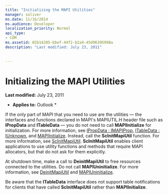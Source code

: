 ```yaml
---
title: "Initializing the MAPI Utilities"
manager: soliver
ms.date: 11/16/2014
ms.audience: Developer
localization_priority: Normal
api_type:
- COM
ms.assetid: 02b14285-bbef-44f2-b2a4-45d96395998a
description: "Last modified: July 23, 2011"
 
 
---
```


# Initializing the MAPI Utilities

 **Last modified:** July 23, 2011 
  
 * **Applies to:** Outlook * 
  
If the only part of MAPI that you need to use are the utilities — the interfaces and functions declared in MAPI's MAPIUTIL.H header file such as **IPropData** and **ITableData** — you do not need to call **MAPIInitialize** for initialization. For more information, see [IPropData : IMAPIProp](ipropdataimapiprop.md), [ITableData : IUnknown](itabledataiunknown.md), and [MAPIInitialize](mapiinitialize.md). Instead, call the **ScInitMapiUtil** function. For more information, see [ScInitMapiUtil](scinitmapiutil.md). **ScInitMapiUtil** enables client applications to use utility functions and methods that require MAPI allocators, but that do not ask for them explicitly. 
  
At shutdown time, make a call to **DeinitMapiUtil** to free resources connected to the utilities. Do not call **MAPIUninitialize**. For more information, see [DeinitMapiUtil](deinitmapiutil.md) and [MAPIUninitialize](mapiuninitialize.md).
  
Be aware that the **ITableData** interface does not support table notifications for clients that have called **ScInitMapiUtil** rather than **MAPIInitialize**. 
  

